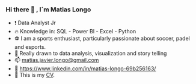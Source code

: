 ### Hi there 👋 , I´m Matias Longo
- :exclamation: Data Analyst Jr
- :fire: Knowledge in: SQL - Power BI - Excel - Python
- :soccer: I am a sports enthusiast, particularly passionate about soccer, padel and esports.
- :floppy_disk: Really drawn to data analysis, visualization and story telling
- :mailbox: matias.javier.longo@gmail.com
- :bookmark: https://www.linkedin.com/in/matias-longo-69b256163/
- :page_with_curl: This is my [CV]([https://pages.github.com/](https://drive.google.com/file/d/1vMDmUrTg6iQCrVZp8v5snzgEIMqcD2w_/view?usp=drive_link)https://drive.google.com/file/d/1vMDmUrTg6iQCrVZp8v5snzgEIMqcD2w_/view?usp=drive_link/).
